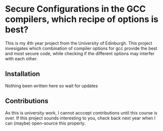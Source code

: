 # Secure Configurations in the GCC compilers, which recipe of options is best?
This is my 4th year project from the University of Edinburgh.
This project invesigates which combination of compiler options for gcc provide the best and most secure code, while checking if the different options may interfer with each other.

## Installation

Nothing been written here so wait for updates

## Contributions

As this is university work, I cannot acccept contributions until this course is over.
If this project sounds interesting to you, check back next year when I can (maybe) open-source this properly.

